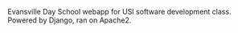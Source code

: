 Evansville Day School webapp for USI software development class. Powered by Django, ran on Apache2.
